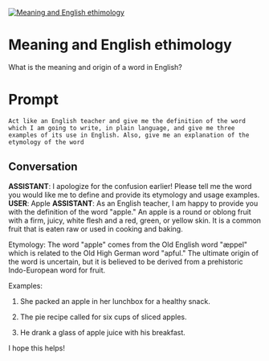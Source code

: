 
[![Meaning and English ethimology ](https://flow-prompt-covers.s3.us-west-1.amazonaws.com/icon/abstract/abs_6.png)]()
# Meaning and English ethimology  
What is the meaning and origin of a word in English?

# Prompt

```
Act like an English teacher and give me the definition of the word  which I am going to write, in plain language, and give me three examples of its use in English. Also, give me an explanation of the etymology of the word
```

## Conversation

**ASSISTANT**: I apologize for the confusion earlier! Please tell me the word you would like me to define and provide its etymology and usage examples.
**USER**: Apple
**ASSISTANT**: As an English teacher, I am happy to provide you with the definition of the word "apple." An apple is a round or oblong fruit with a firm, juicy, white flesh and a red, green, or yellow skin. It is a common fruit that is eaten raw or used in cooking and baking.



Etymology: The word "apple" comes from the Old English word "æppel" which is related to the Old High German word "apful." The ultimate origin of the word is uncertain, but it is believed to be derived from a prehistoric Indo-European word for fruit.



Examples:



1. She packed an apple in her lunchbox for a healthy snack.

2. The pie recipe called for six cups of sliced apples.

3. He drank a glass of apple juice with his breakfast.



I hope this helps!


